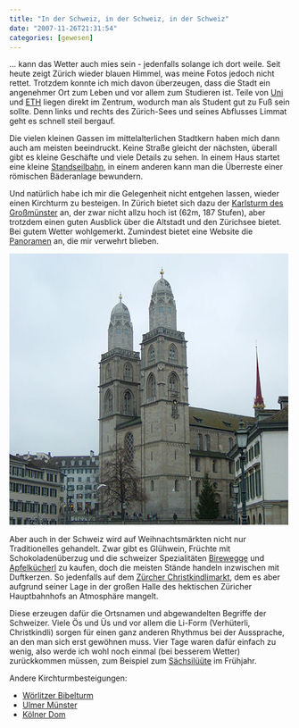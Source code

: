 ```yaml
---
title: "In der Schweiz, in der Schweiz, in der Schweiz"
date: "2007-11-26T21:31:54"
categories: [gewesen]
---
```


... kann das Wetter auch mies sein - jedenfalls solange ich dort weile. Seit heute zeigt Zürich wieder blauen Himmel, was meine Fotos jedoch nicht rettet. Trotzdem konnte ich mich davon überzeugen, dass die Stadt ein angenehmer Ort zum Leben und vor allem zum Studieren ist. Teile von [Uni](http://www.unizh.ch/) und [ETH](http://www.ethz.ch/) liegen direkt im Zentrum, wodurch man als Student gut zu Fuß sein sollte. Denn links und rechts des Zürich-Sees und seines Abflusses Limmat geht es schnell steil bergauf.

Die vielen kleinen Gassen im mittelalterlichen Stadtkern haben mich dann auch am meisten beeindruckt. Keine Straße gleicht der nächsten, überall gibt es kleine Geschäfte und viele Details zu sehen. In einem Haus startet eine kleine [Standseilbahn](http://de.wikipedia.org/wiki/UBS_Polybahn), in einem anderen kann man die Überreste einer römischen Bäderanlage bewundern.

Und natürlich habe ich mir die Gelegenheit nicht entgehen lassen, wieder einen Kirchturm zu besteigen. In Zürich bietet sich dazu der [Karlsturm des Großmünster](http://www.grossmuenster.ch/content/e10547/index_ger.html) an, der zwar nicht allzu hoch ist (62m, 187 Stufen), aber trotzdem einen guten Ausblick über die Altstadt und den Zürichsee bietet. Bei gutem Wetter wohlgemerkt. Zumindest bietet eine Website die [Panoramen](http://www.swisspanoramas.ch/kirchen/zuerich/zuerich/grossmuenster/034.html) an, die mir verwehrt blieben.

![grossmuenster.jpg](grossmuenster.jpg)

Aber auch in der Schweiz wird auf Weihnachtsmärkten nicht nur Traditionelles gehandelt. Zwar gibt es Glühwein, Früchte mit Schokoladenüberzug und die schweizer Spezialitäten [Birewegge](http://www.luzern.org/de/navpage-GastronomyLU-SpecialitiesLU-85705.html) und [Apfelkücherl](http://rksuite.ccwn.org/2007/10/17/apfelkuecherl/) zu kaufen, doch die meisten Stände handeln inzwischen mit Duftkerzen. So jedenfalls auf dem [Zürcher Christkindlimarkt](http://www.christkindlimarkt.ch/), dem es aber aufgrund seiner Lage in der großen Halle des hektischen Züricher Hauptbahnhofs an Atmosphäre mangelt.

Diese erzeugen dafür die Ortsnamen und abgewandelten Begriffe der Schweizer. Viele Ös und Üs und vor allem die Li-Form (Verhüterli, Christkindli) sorgen für einen ganz anderen Rhythmus bei der Aussprache, an den man sich erst gewöhnen muss. Vier Tage waren dafür einfach zu wenig, also werde ich wohl noch einmal (bei besserem Wetter) zurückkommen müssen, zum Beispiel zum [Sächsilüüte](http://de.wikipedia.org/wiki/Sechseläuten) im Frühjahr.

Andere Kirchturmbesteigungen:
- [Wörlitzer Bibelturm](/blog/2005/11/28/kirchturmbesteigen-light/)
- [Ulmer Münster](/blog/2005/10/05/in-ulm-um-ulm-und-um-ulm-herum/)
- [Kölner Dom](/blog/2005/09/09/koln-im-september/)
